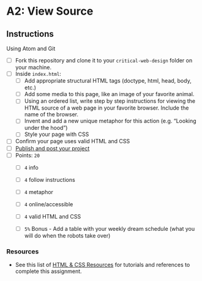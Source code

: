 # A2: View Source


## Instructions

Using Atom and Git

- [ ] Fork this repository and clone it to your `critical-web-design` folder on your machine.
- [ ] Inside `index.html`:
  - [ ] Add appropriate structural HTML tags (doctype, html, head, body, etc.)
  - [ ] Add some media to this page, like an image of your favorite animal.
  - [ ] Using an ordered list, write step by step instructions for viewing the HTML source of a web page in your favorite browser. Include the name of the browser.
  - [ ] Invent and add a new unique metaphor for this action (e.g. “Looking under the hood”)
  - [ ] Style your page with CSS
- [ ] Confirm your page uses valid HTML and CSS
- [ ] [Publish and post your project](https://docs.google.com/document/d/17U_zmzM_eML_qkG0PaOdDRcEk3YEmbiQ1TyNnbAM08k/edit)
- [ ] Points: `20`
  - [ ] `4` info
  - [ ] `4` follow instructions
  - [ ] `4` metaphor
  - [ ] `4` online/accessible
  - [ ] `4` valid HTML and CSS 
  - [ ] `5%` Bonus - Add a table with your weekly dream schedule (what you will do when the robots take over)



### Resources

- See this list of [HTML & CSS Resources](https://github.com/omundy/critical-web-design/blob/master/README.md#html--css) for tutorials and references to complete this assignment.
